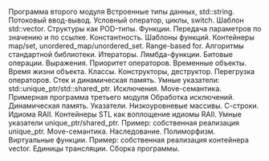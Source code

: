 Программа второго модуля
Встроенные типы данных, std::string. Потоковый ввод-вывод. Условный оператор, циклы, switch.
Шаблон std::vector. Структуры как POD-типы.
Функции. Передача параметров по значению и по ссылке. Константность. Шаблоны функций.
Контейнеры map/set, unordered_map/unordered_set. Range-based for.
Алгоритмы стандартной библиотеки. Итераторы. Лямбда-функции.
Битовые операции. Выражения. Приоритет операторов.
Временные объекты. Время жизни объекта. Классы. Конструкторы, деструктор. Перегрузка операторов.
Стек и динамическая память. Умные указатели: std::unique_ptr/std::shared_ptr.
Исключения. Move-семантика.
Примерная программа третьего модуля
Обработка исключений.
Динамическая память. Указатели. Низкоуровневые массивы. С-строки.
Идиома RAII. Контейнеры STL как воплощение идиомы RAII. Умные указатели unique_ptr/shared_ptr.
Пример: собственная реализация unique_ptr. Move-семантика.
Наследование. Полиморфизм. Виртуальные функции.
Пример: собственная реализация контейнера vector.
Единицы трансляции. Сборка программы.
